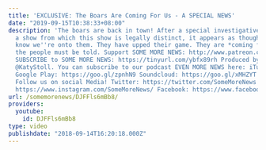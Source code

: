 ```yaml
---
title: 'EXCLUSIVE: The Boars Are Coming For Us - A SPECIAL NEWS'
date: "2019-09-15T10:38:33+08:00"
description: 'The boars are back in town! After a special investigative report on
  a show from which this show is legally distinct, it appears as though the boars
  know we''re onto them. They have upped their game. They are *coming for us*, and
  the people must be told. Support SOME MORE NEWS: http://www.patreon.com/SomeMoreNews
  SUBSCRIBE to SOME MORE NEWS: https://tinyurl.com/ybfx89rh Produced by Katy Stoll
  @KatyStoll. You can subscribe to our podcast EVEN MORE NEWS here: iTunes: https://goo.gl/bveu8q
  Google Play: https://goo.gl/zpnhN9 Soundcloud: https://goo.gl/xMHZYT Stitcher: https://goo.gl/ZFdRhp
  Follow us on social Media! Twitter: https://twitter.com/SomeMoreNews Instagram:
  https://www.instagram.com/SomeMoreNews/ Facebook: https://www.facebook.com/SomeMoreNews/'
url: /somemorenews/DJFFls6mBb8/
providers:
  youtube:
    id: DJFFls6mBb8
type: video
publishdate: "2018-09-14T16:20:18.000Z"
---
```

